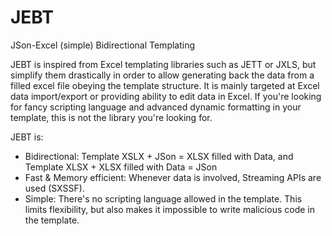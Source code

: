 # JEBT
JSon-Excel (simple) Bidirectional Templating

JEBT is inspired from Excel templating libraries such as JETT or JXLS, but simplify them drastically in order to allow generating back the data from a filled excel file obeying the template structure.
It is mainly targeted at Excel data import/export or providing ability to edit data in Excel.
If you're looking for fancy scripting language and advanced dynamic formatting in your template, this is not the library you're looking for.


JEBT is:
- Bidirectional: Template XSLX + JSon = XLSX filled with Data, and Template XLSX + XLSX filled with Data = JSon
- Fast & Memory efficient: Whenever data is involved, Streaming APIs are used (SXSSF).
- Simple: There's no scripting language allowed in the template. This limits flexibility, but also makes it impossible to write malicious code in the template.




